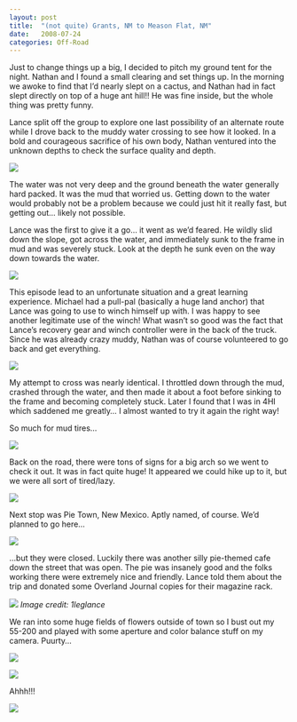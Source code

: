 ```yaml
---
layout: post
title:  "(not quite) Grants, NM to Meason Flat, NM"
date:   2008-07-24
categories: Off-Road
---
```


Just to change things up a big, I decided to pitch my ground tent for the night. Nathan and I found a small clearing and set things up. In the morning we awoke to find that I’d nearly slept on a cactus, and Nathan had in fact slept directly on top of a huge ant hill!! He was fine inside, but the whole thing was pretty funny.

Lance split off the group to explore one last possibility of an alternate route while I drove back to the muddy water crossing to see how it looked. In a bold and courageous sacrifice of his own body, Nathan ventured into the unknown depths to check the surface quality and depth. 

![](/assets/img/2008-07-24-cde-35/DSC_1221.jpg)

The water was not very deep and the ground beneath the water generally hard packed. It was the mud that worried us. Getting down to the water would probably not be a problem because we could just hit it really fast, but getting out… likely not possible.

Lance was the first to give it a go… it went as we’d feared. He wildly slid down the slope, got across the water, and immediately sunk to the frame in mud and was severely stuck. Look at the depth he sunk even on the way down towards the water. 

![](/assets/img/2008-07-24-cde-35/DSC_1226.jpg)

This episode lead to an unfortunate situation and a great learning experience. Michael had a pull-pal (basically a huge land anchor) that Lance was going to use to winch himself up with. I was happy to see another legitimate use of the winch! What wasn’t so good was the fact that Lance’s recovery gear and winch controller were in the back of the truck. Since he was already crazy muddy, Nathan was of course volunteered to go back and get everything. 

![](/assets/img/2008-07-24-cde-35/DSC_1227.jpg)

My attempt to cross was nearly identical. I throttled down through the mud, crashed through the water, and then made it about a foot before sinking to the frame and becoming completely stuck. Later I found that I was in 4HI which saddened me greatly… I almost wanted to try it again the right way!

So much for mud tires… 

![](/assets/img/2008-07-24-cde-35/DSC_1231.jpg)

Back on the road, there were tons of signs for a big arch so we went to check it out. It was in fact quite huge! It appeared we could hike up to it, but we were all sort of tired/lazy. 

![](/assets/img/2008-07-24-cde-35/DSC_1244.jpg)

Next stop was Pie Town, New Mexico. Aptly named, of course. We’d planned to go here… 

![](/assets/img/2008-07-24-cde-35/DSC_1250.jpg)

…but they were closed. Luckily there was another silly pie-themed cafe down the street that was open. The pie was insanely good and the folks working there were extremely nice and friendly. Lance told them about the trip and donated some Overland Journal copies for their magazine rack. 

![](/assets/img/2008-07-24-cde-35/DSC_1446lance.jpg)
*Image credit: 1leglance*

We ran into some huge fields of flowers outside of town so I bust out my 55-200 and played with some aperture and color balance stuff on my camera. Puurty… 

![](/assets/img/2008-07-24-cde-35/DSC_1257colored.jpg)

![](/assets/img/2008-07-24-cde-35/DSC_1261colored.jpg)

Ahhh!!! 

![](/assets/img/2008-07-24-cde-35/DSC_1265.jpg)